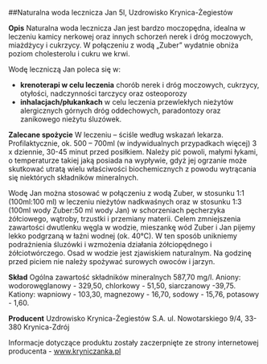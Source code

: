 ##Naturalna woda lecznicza Jan 5l, Uzdrowisko Krynica-Żegiestów

**Opis** Naturalna woda lecznicza Jan jest bardzo moczopędna, idealna w leczeniu kamicy nerkowej oraz innych schorzeń nerek i dróg moczowych, miażdżycy i cukrzycy. W połączeniu z wodą „Zuber” wydatnie obniża poziom cholesterolu i cukru we krwi.

Wodę leczniczą Jan poleca się w:
- **krenoterapi w celu leczenia** chorób nerek i dróg moczowych, cukrzycy, otyłości, nadczynności tarczycy oraz osteoporozy
- **inhalacjach/płukankach** w celu leczenia przewlekłych nieżytów alergicznych górnych dróg oddechowych, paradontozy oraz zanikowego nieżytu śluzówek. 

**Zalecane spożycie** W leczeniu – ściśle według wskazań lekarza. Profilaktycznie, ok. 500 – 700ml (w indywidualnych przypadkach więcej) 3 x dziennie, 30-45 minut przed posiłkiem. Należy pić powoli, małymi łykami, o temperaturze takiej jaką posiada na wypływie, gdyż jej ogrzanie może skutkować utratą wielu właściwości biochemicznych z powodu wytrącania się niektórych składników mineralnych. 

Wodę Jan można stosować w połączeniu z wodą Zuber, w stosunku 1:1 (100ml:100 ml) w leczeniu nieżytów nadkwaśnych oraz w stosunku 1:3 (100ml wody Zuber:50 ml wody Jan) w schorzeniach pęcherzyka żółciowego, wątroby, trzustki i przemiany materii. Celem zmniejszenia zawartości dwutlenku węgla w wodzie, mieszankę wód Zuber i Jan pijemy lekko podgrzaną w łaźni wodnej (ok. 40°C). W ten sposób unikniemy podrażnienia śluzówki i wzmożenia działania żółciopędnego i żółciotwórczego. Osad w wodzie jest zjawiskiem naturalnym. Na godzinę przed piciem nie należy spożywać surowych owoców i jarzyn.

**Skład** Ogólna zawartość składników mineralnych 587,70 mg/l.
Aniony: wodorowęglanowy - 329,50, chlorkowy - 51,50, siarczanowy -39,75.
Kationy: wapniowy - 103,30, magnezowy - 16,70, sodowy - 15,76, potasowy - 1,60.

**Producent** Uzdrowisko Krynica-Żegiestów S.A.
ul. Nowotarskiego 9/4, 33-380 Krynica-Zdrój

Informacje dotyczące produktu zostały zaczerpnięte ze strony internetowej producenta - www.kryniczanka.pl